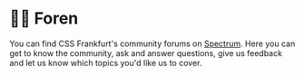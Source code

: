 # :woman_juggling: Foren

You can find CSS Frankfurt's community forums on [Spectrum](https://spectrum.chat/cssfrankfurt). Here you can get to know the community, ask and answer questions, give us feedback and let us know which topics you'd like us to cover.

<!-- TODO: Add forum screenshot -->